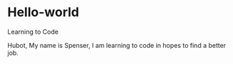 # Hello-world
Learning to Code

Hubot, My name is Spenser, I am learning to code in hopes to find a better job. 
